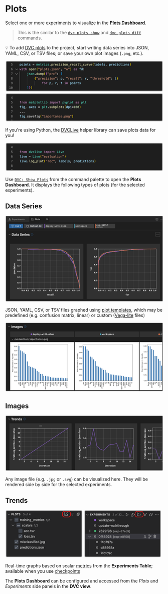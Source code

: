 # Plots

Select one or more experiments to visualize in the
[**Plots Dashboard**](command:dvc.showPlots).

> This is the similar to the [`dvc plots show`] and [`dvc plots diff`] commands.

[`dvc plots show`]: https://dvc.org/doc/command-reference/plots/show
[`dvc plots diff`]: https://dvc.org/doc/command-reference/plots/diff

💡 To add [DVC plots] to the project, start writing data series into JSON, YAML,
CSV, or TSV files; or save your own plot images (`.png`, etc.).

<p align="center">
  <img src="images/plots-dump-with-open-file.png"
       alt="Code to Dump a JSON Plot File" />
  <img src="images/plots-dump-image.png"
       alt="Code to Dump an Image Plot File" />
</p>

If you're using Python, the [DVCLive] helper library can save plots data for
you!

<p align="center">
  <img src="images/plots-dump-with-dvclive.png"
       alt="Code to Dump a JSON Plot File with DVCLive" />
</p>

[dvc plots]: https://dvc.org/doc/start/experiments/visualization
[dvclive]: https://dvc.org/doc/dvclive

Use
[`DVC: Show Plots`](command:workbench.action.quickOpen?%22>DVC:%20Show%20Plots%22)
from the command palette to open the **Plots Dashboard**. It displays the
following types of plots (for the selected experiments).

## Data Series

<p align="center">
  <img src="images/plots-data-series.png"
       alt="Plots: Data Series" />
</p>

JSON, YAML, CSV, or TSV files graphed using [plot templates], which may be
predefined (e.g. confusion matrix, linear) or custom ([Vega-lite] files)

[plot templates]:
  https://dvc.org/doc/command-reference/plots#plot-templates-data-series-only
[vega-lite]: https://vega.github.io/vega-lite/

<p align="center">
  <img src="images/plots-images.png"
       alt="Plots: Images" />
</p>

## Images

<p align="center">
  <img src="images/plots-trends.png"
       alt="Plots: Trends" />
</p>

Any image file (e.g. `.jpg` or `.svg`) can be visualized here. They will be
rendered side by side for the selected experiments.

## Trends

<p float="left">
  <img src="images/plots-plots-view-icon.png"
       alt="Plots View" width="49%" />
  <img src="images/plots-experiments-view-icon.png"
       alt="Experiments View" width="49%" />
</p>

Real-time graphs based on scalar [metrics] from the **Experiments Table**;
available when you use [checkpoints]

The **Plots Dashboard** can be configured and accessed from the _Plots_ and
_Experiments_ side panels in the **DVC view**.

[metrics]: https://dvc.org/doc/command-reference/metrics
[checkpoints]: https://dvc.org/doc/user-guide/experiment-management/checkpoints
